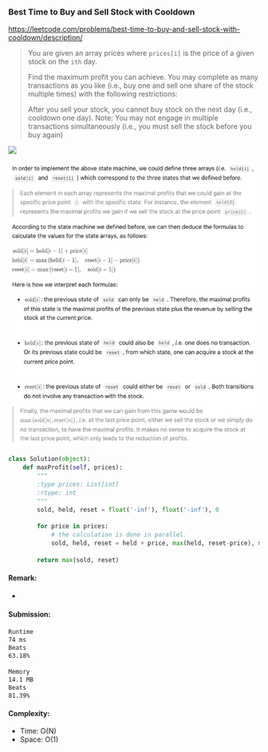 ### Best Time to Buy and Sell Stock with Cooldown
https://leetcode.com/problems/best-time-to-buy-and-sell-stock-with-cooldown/description/
>You are given an array prices where `prices[i]` is the price of a given stock on the `ith` day.
>
>Find the maximum profit you can achieve. You may complete as many transactions as you like (i.e., buy one and sell one share of the stock multiple times) with the following restrictions:
>
>After you sell your stock, you cannot buy stock on the next day (i.e., cooldown one day).
>Note: You may not engage in multiple transactions simultaneously (i.e., you must sell the stock before you buy again)


<p>
    <img src="https://leetcode.com/problems/best-time-to-buy-and-sell-stock-with-cooldown/solutions/601810/Figures/309/309_graph.png" width="800" />
</p>


<p>
    <img src="../images/309_notes.png" width="500" />
</p>

```python
class Solution(object):
    def maxProfit(self, prices):
        """
        :type prices: List[int]
        :rtype: int
        """
        sold, held, reset = float('-inf'), float('-inf'), 0

        for price in prices:
            # the calculation is done in parallel.
            sold, held, reset = held + price, max(held, reset-price), max(reset, sold)

        return max(sold, reset)
```
#### Remark:
- 
#### Submission:
```
Runtime
74 ms
Beats
63.18%

Memory
14.1 MB
Beats
81.39%
```
#### Complexity:
- Time: O(N)
- Space: O(1)
